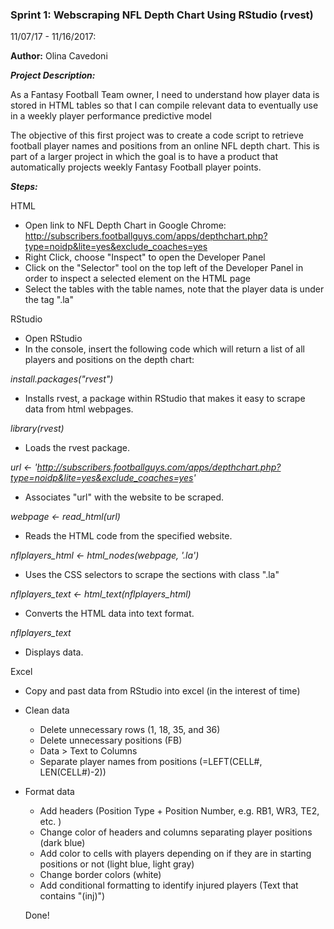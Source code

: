 ### Sprint 1: Webscraping NFL Depth Chart Using RStudio (rvest)

11/07/17 - 11/16/2017:

**Author:** Olina Cavedoni

__*Project Description:*__

As a Fantasy Football Team owner, I need to understand how player data is stored in HTML tables so that I can compile relevant data to eventually use in a weekly player performance predictive model

The objective of this first project was to create a code script to retrieve football player names and positions from an online NFL depth chart. This is part of a larger project in which the goal is to have a product that automatically projects weekly Fantasy Football player points.

__*Steps:*__

HTML
- Open link to NFL Depth Chart in Google Chrome: http://subscribers.footballguys.com/apps/depthchart.php?type=noidp&lite=yes&exclude_coaches=yes
- Right Click, choose "Inspect" to open the Developer Panel
- Click on the "Selector" tool on the top left of the Developer Panel in order to inspect a selected element on the HTML page
- Select the tables with the table names, note that the player data is under the tag ".la"

RStudio
- Open RStudio
- In the console, insert the following code which will return a list of all players and positions on the depth chart:

*install.packages("rvest")*
- Installs rvest, a package within RStudio that makes it easy to scrape data from html webpages.

*library(rvest)*
- Loads the rvest package.

*url <- 'http://subscribers.footballguys.com/apps/depthchart.php?type=noidp&lite=yes&exclude_coaches=yes'*
- Associates "url" with the website to be scraped.

*webpage <- read_html(url)*
- Reads the HTML code from the specified website.

*nflplayers_html <- html_nodes(webpage, '.la')*
- Uses the CSS selectors to scrape the sections with class ".la"

*nflplayers_text <- html_text(nflplayers_html)*  
- Converts the HTML data into text format.

*nflplayers_text*
- Displays data.

Excel
- Copy and past data from RStudio into excel (in the interest of time)
- Clean data
    - Delete unnecessary rows (1, 18, 35, and 36)
    - Delete unnecessary positions (FB)
    - Data > Text to Columns
    - Separate player names from positions (=LEFT(CELL#, LEN(CELL#)-2))
- Format data
    - Add headers (Position Type + Position Number, e.g. RB1, WR3, TE2, etc. )
    - Change color of headers and columns separating player positions (dark blue)
    - Add color to cells with players depending on if they are in starting positions or not (light blue, light gray)
    - Change border colors (white)
    - Add conditional formatting to identify injured players (Text that contains "(inj)")

    Done!
